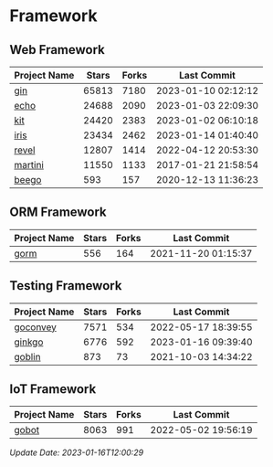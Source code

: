 # Framework

## Web Framework
| Project Name | Stars | Forks | Last Commit |
| ------------ | ----- | ----- | ----------- |
| [gin](https://github.com/gin-gonic/gin) | 65813 | 7180 | 2023-01-10 02:12:12 |
| [echo](https://github.com/labstack/echo) | 24688 | 2090 | 2023-01-03 22:09:30 |
| [kit](https://github.com/go-kit/kit) | 24420 | 2383 | 2023-01-02 06:10:18 |
| [iris](https://github.com/kataras/iris) | 23434 | 2462 | 2023-01-14 01:40:40 |
| [revel](https://github.com/revel/revel) | 12807 | 1414 | 2022-04-12 20:53:30 |
| [martini](https://github.com/go-martini/martini) | 11550 | 1133 | 2017-01-21 21:58:54 |
| [beego](https://github.com/astaxie/beego) | 593 | 157 | 2020-12-13 11:36:23 |

## ORM Framework
| Project Name | Stars | Forks | Last Commit |
| ------------ | ----- | ----- | ----------- |
| [gorm](https://github.com/jinzhu/gorm) | 556 | 164 | 2021-11-20 01:15:37 |

## Testing Framework
| Project Name | Stars | Forks | Last Commit |
| ------------ | ----- | ----- | ----------- |
| [goconvey](https://github.com/smartystreets/goconvey) | 7571 | 534 | 2022-05-17 18:39:55 |
| [ginkgo](https://github.com/onsi/ginkgo) | 6776 | 592 | 2023-01-16 09:39:40 |
| [goblin](https://github.com/franela/goblin) | 873 | 73 | 2021-10-03 14:34:22 |

## IoT Framework
| Project Name | Stars | Forks | Last Commit |
| ------------ | ----- | ----- | ----------- |
| [gobot](https://github.com/hybridgroup/gobot) | 8063 | 991 | 2022-05-02 19:56:19 |

*Update Date: 2023-01-16T12:00:29*
